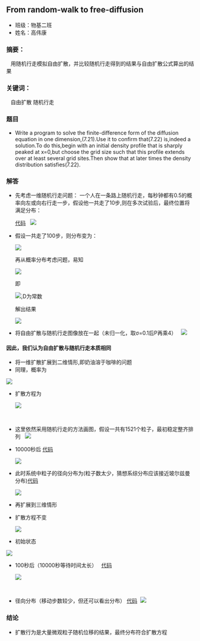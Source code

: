 ## From random-walk to free-diffusion
* 班级：物基二班
* 姓名：高伟康
### 摘要： 
    用随机行走模拟自由扩散，并比较随机行走得到的结果与自由扩散公式算出的结果
### 关键词：
    自由扩散 随机行走
### 题目
* Write a program to solve the finite-difference form of the diffusion equation in one dimension,(7.21).Use it to confirm that(7.22)
is,indeed a solution.To do this,begin with an initial density profile that is sharply peaked at x=0,but choose the grid size such 
that this profile extends over at least several grid sites.Then show that at later times the density distribution satisfies(7.22).


### 解答
* 先考虑一维随机行走问题：
  一个人在一条路上随机行走，每秒钟都有0.5的概率向左或向右行走一步，假设他一共走了10步,则在多次试验后，最终位置将满足分布：
  
  [代码](./一维随机行走.py)
  
  <img src="https://github.com/gwk-01/computationalphysics_N2015301020131/blob/master/final/%259_V9%256E8%601291Z9)%5DNPY%40A.png">
  
* 假设一共走了100步，则分布变为：
  
  <img src="https://github.com/gwk-01/computationalphysics_N2015301020131/blob/master/final/%40%40%24QHYP6C%24%7DIUB5LYJBP%25A7.png">
  
  再从概率分布考虑问题，易知
  
  <img src="http://latex.codecogs.com/gif.latex?P(x,t)=\frac{1}{2}[P(x-1,t-1)-P(x+1,t-1)]">
  
  即
  
  <img src="http://latex.codecogs.com/gif.latex?\frac{\partial\,P(x,t)}{\partial\,t}=D\bigtriangledown\,^{2}P(x,t)">,D为常数
  
  解出结果
  
  <img src="http://latex.codecogs.com/gif.latex?P(x,t)=\frac{1}{\sigma\,}e^{-\frac{x^{2}}{2\sigma\,^{2}}}">
  
* 将自由扩散与随机行走图像放在一起（未归一化，取σ=0.1后P再乘4）
  
  <img src="https://github.com/gwk-01/computationalphysics_N2015301020131/blob/master/final/9D5~%5DU(NI_%25G4_4SZ_%25%60IKC.png">
  
#### 因此，我们认为自由扩散与随机行走本质相同

* 将一维扩散扩展到二维情形,即奶油溶于咖啡的问题
* 同理，概率为
  
<img src="http://latex.codecogs.com/gif.latex?P(x,y,t)\,=\,\frac{1}{4}[P(x-1,y,t-1)+P(x+1,y,t-1)+P(x,y-1,t-1)+P(x,y+1,t-1)]">



* 扩散方程为
  
  <img src="http://latex.codecogs.com/gif.latex?\frac{\partial\,P(x,y,t)}{\partial\,t}=D\bigtriangledown\,^{2}P(x,y,t)">
  
* 这里依然采用随机行走的方法画图，假设一共有1521个粒子，最初稳定整齐排列
  
  <img src="https://github.com/gwk-01/computationalphysics_N2015301020131/blob/master/final/_NZ8QN~U1S72WH7EET(I%7D6J.png">
  
* 10000秒后 [代码](./二维扩散.py)
  
  <img src="https://github.com/gwk-01/computationalphysics_N2015301020131/blob/master/final/T%24CD6Q%60CP6SY%609%40G%40%25QDCQH.png">

* 此时系统中粒子的径向分布为(粒子数太少，猜想系综分布应该接近玻尔兹曼分布)[代码](./二维扩散径向.py)
  
  <img src="https://github.com/gwk-01/computationalphysics_N2015301020131/blob/master/final/%24L4M%24(%5BXNYGZ%5DVQ%40I%24%7B7N2I.png">
  
* 再扩展到三维情形
* 扩散方程不变
  
  
  <img src="http://latex.codecogs.com/gif.latex?\frac{\partial\,P(x,y,z,t)}{\partial\,t}=D\bigtriangledown\,^{2}P(x,y,z,t)">


* 初始状态
 
 
 <img src="https://github.com/gwk-01/computationalphysics_N2015301020131/blob/master/final/93%5D2DQLZ149%7BPHTIH54A%5D%40X.png">


* 100秒后（10000秒等待时间太长）
  
  [代码](./三维扩散.py)
  
  <img src="https://github.com/gwk-01/computationalphysics_N2015301020131/blob/master/final/%255PW5BOAC%24V90V2WD77)Q6D.png">
  
* 径向分布（移动步数较少，但还可以看出分布）
[代码](./三维扩散径向.py) 
  <img src="https://github.com/gwk-01/computationalphysics_N2015301020131/blob/master/final/)IW8UT)P7%7B2G_B32%7DA)%24XUL.png">
### 结论

* 扩散行为是大量微观粒子随机位移的结果，最终分布符合扩散方程
  
